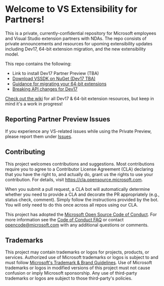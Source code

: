# Welcome to VS Extensibility for Partners!

This is a private, currently-confidential repository for Microsoft employees and Visual Studio extension partners with NDAs. The repo consists of private announcements and resources for upoming extensibility updates including Dev17, 64-bit extension migration, and the new extensibility model.

This repo contains the following: 

- Link to install Dev17 Partner Preview (TBA)
- [Download VSSDK on NuGet (Dev17 TBA)](https://www.nuget.org/packages/Microsoft.VSSDK.BuildTools/)
- [Guidance for migrating your 64-bit extensions](https://github.com/microsoft/VSExtensibility/wiki/Extensions-in-Dev17)
- [Breaking API changes for Dev17](https://github.com/microsoft/VSExtensibility/wiki/Breaking-API-list)

[Check out the wiki](https://github.com/microsoft/VSExtensibility/wiki) for all Dev17 & 64-bit extension resources, but keep in mind it's a work in progress!

## Reporting Partner Preview Issues
If you experience any VS-related issues while using the Private Preview, please report them under [Issues](https://github.com/microsoft/VSExtensibility/issues).

## Contributing

This project welcomes contributions and suggestions.  Most contributions require you to agree to a
Contributor License Agreement (CLA) declaring that you have the right to, and actually do, grant us
the rights to use your contribution. For details, visit https://cla.opensource.microsoft.com.

When you submit a pull request, a CLA bot will automatically determine whether you need to provide
a CLA and decorate the PR appropriately (e.g., status check, comment). Simply follow the instructions
provided by the bot. You will only need to do this once across all repos using our CLA.

This project has adopted the [Microsoft Open Source Code of Conduct](https://opensource.microsoft.com/codeofconduct/).
For more information see the [Code of Conduct FAQ](https://opensource.microsoft.com/codeofconduct/faq/) or
contact [opencode@microsoft.com](mailto:opencode@microsoft.com) with any additional questions or comments.

## Trademarks

This project may contain trademarks or logos for projects, products, or services. Authorized use of Microsoft 
trademarks or logos is subject to and must follow 
[Microsoft's Trademark & Brand Guidelines](https://www.microsoft.com/en-us/legal/intellectualproperty/trademarks/usage/general).
Use of Microsoft trademarks or logos in modified versions of this project must not cause confusion or imply Microsoft sponsorship.
Any use of third-party trademarks or logos are subject to those third-party's policies.
